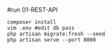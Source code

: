 #run 01-REST-API

```
composer install
vim .env #edit db pass
php artisan migrate:fresh --seed
php artisan serve --port 8000
```
